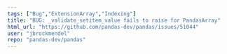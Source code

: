 ```yaml
---
tags: ["Bug","ExtensionArray","Indexing"]
title: "BUG: _validate_setitem_value fails to raise for PandasArray"
html_url: "https://github.com/pandas-dev/pandas/issues/51044"
user: "jbrockmendel"
repo: "pandas-dev/pandas"
---
```


